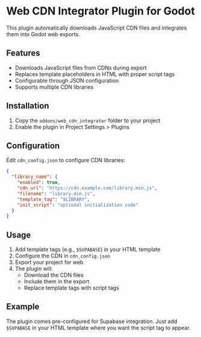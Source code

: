# Web CDN Integrator Plugin for Godot

This plugin automatically downloads JavaScript CDN files and integrates them into Godot web exports.

## Features

- Downloads JavaScript files from CDNs during export
- Replaces template placeholders in HTML with proper script tags
- Configurable through JSON configuration
- Supports multiple CDN libraries

## Installation

1. Copy the `addons/web_cdn_integrator` folder to your project
2. Enable the plugin in Project Settings > Plugins

## Configuration

Edit `cdn_config.json` to configure CDN libraries:

```json
{
  "library_name": {
    "enabled": true,
    "cdn_url": "https://cdn.example.com/library.min.js",
    "filename": "library.min.js",
    "template_tag": "$LIBRARY",
    "init_script": "optional initialization code"
  }
}
```

## Usage

1. Add template tags (e.g., `$SUPABASE`) in your HTML template
2. Configure the CDN in `cdn_config.json`
3. Export your project for web
4. The plugin will:
   - Download the CDN files
   - Include them in the export
   - Replace template tags with script tags

## Example

The plugin comes pre-configured for Supabase integration. Just add `$SUPABASE` in your HTML template where you want the script tag to appear.